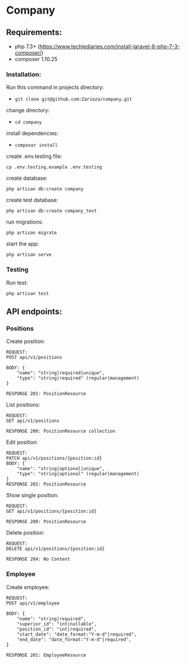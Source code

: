 # Company

## Requirements:
* php 7.3+ (https://www.techiediaries.com/install-laravel-8-php-7-3-composer/)
* composer 1.10.25

### Installation:

Run this command in projects directory:

* ```git clone git@github.com:Zarioza/company.git```

change directory:

* ```cd company```

install dependencies:

* ```composer install```

create .env.testing file:

```cp .env.testing.example .env.testing```

create database:

```php artisan db:create company```

create test database:

```php artisan db:create company_test```

run migrations:

```php artisan migrate```

start the app:

```php artisan serve```

### Testing

Run test:

```php artisan test```

## API endpoints:

### Positions

Create position:

```
REQUEST:
POST api/v1/positions

BODY: {
    "name": "string|required|unique",
    "type": "string|required" (regular|management)
}

RESPONSE 201: PositionResource
```

List positions:

```
REQUEST:
GET api/v1/positions

RESPONSE 200: PositionResource collection
```

Edit position:

```
REQUEST:
PATCH api/v1/positions/{position:id}
BODY: {
    "name": "string|optional|unique",
    "type": "string|optional" (regular|management)
}
RESPONSE 202: PositionResource
```

Show single position:

```
REQUEST:
GET api/v1/positions/{position:id}

RESPONSE 200: PositionResource
```

Delete position:

```
REQUEST:
DELETE api/v1/positions/{position:id}

RESPONSE 204: No Content
```

### Employee

Create employee:

```
REQUEST:
POST api/v1/employee

BODY: {
    "name": "string|required",
    "superior_id": "int|nullable",
    "position_id": "int|required",
    "start_date": "date_format:"Y-m-d"|required",
    "end_date": "date_format:"Y-m-d"|required",
}

RESPONSE 201: EmployeeResource
```
